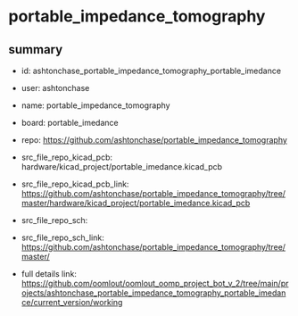 # portable_impedance_tomography
 
## summary 
* id: ashtonchase_portable_impedance_tomography_portable_imedance
* user: ashtonchase
* name: portable_impedance_tomography
* board: portable_imedance
* repo: https://github.com/ashtonchase/portable_impedance_tomography
* src_file_repo_kicad_pcb: hardware/kicad_project/portable_imedance.kicad_pcb
* src_file_repo_kicad_pcb_link: https://github.com/ashtonchase/portable_impedance_tomography/tree/master/hardware/kicad_project/portable_imedance.kicad_pcb


* src_file_repo_sch: 
* src_file_repo_sch_link: https://github.com/ashtonchase/portable_impedance_tomography/tree/master/
* full details link: https://github.com/oomlout/oomlout_oomp_project_bot_v_2/tree/main/projects/ashtonchase_portable_impedance_tomography_portable_imedance/current_version/working  






